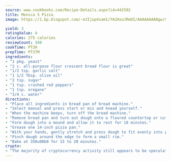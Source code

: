 ```yaml
---
source: www.cookbooks.com/Recipe-Details.aspx?id=442592
title: Monica S Pizza
image: https://1.bp.blogspot.com/-mJIjop4samI/YA2HxoJRmOI/AAAAAAAABgw/9Q6cN5purxQQ0M3111-VxRXtHYk4x987wCLcBGAsYHQ/s320/19.png

yield: 3
ratingValue: 4
calories: 275 calories
reviewCount: 340
cookTime: PT2H
prepTime: PT37M
ingredients:
- "1 pkg. yeast"
- "2 c. all-purpose flour crescent bread flour is great"
- "1/2 tsp. garlic salt"
- "1 1/2 Tbsp. olive oil"
- "2 tsp. sugar"
- "1 tsp. crushed red peppers"
- "1 tsp. oregano"
- "3/4 c. water"
directions:
- "Place all ingredients in bread pan of bread machine."
- "Select manual and press start or mix and knead yourself."
- "When the machine beeps, turn off the bread machine."
- "Remove bread pan and turn out dough onto a floured countertop or cutting board."
- "Form dough into a mound and allow it to rest for 10 minutes."
- "Grease one 14-inch pizza pan."
- "With your hands, gently stretch and press dough to fit evenly into pan."
- "Pinch dough around the edge to form a small rim."
- "Bake at 350u00b0 for 15 to 20 minutes."
crypto:
- "The majority of cryptocurrency activity still appears to be speculative."
---
```

